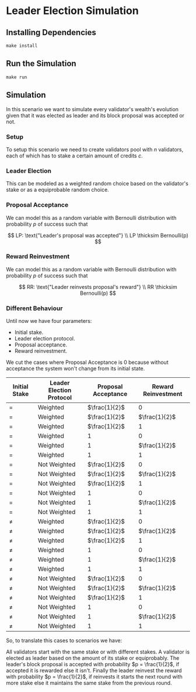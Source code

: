 # Leader Election Simulation

## Installing Dependencies

```
make install
```

## Run the Simulation

```
make run
```

## Simulation

In this scenario we want to simulate every validator's wealth's evolution given that it was elected as leader and its block proposal was accepted or not.

### Setup

To setup this scenario we need to create validators pool with $n$ validators, each of which has to stake a certain amount of credits $c$.

### Leader Election

This can be modeled as a weighted random choice based on the validator's stake or as a equiprobable random choice.

### Proposal Acceptance

We can model this as a random variable with Bernoulli distribution with probability $p$ of success such that

$$
LP: \text{"Leader's proposal was accepted"} \\
LP \thicksim Bernoulli(p) 
$$

### Reward Reinvestment

We can model this as a random variable with Bernoulli distribution with probability $p$ of success such that

$$
RR: \text{"Leader reinvests proposal's reward"} \\
RR \thicksim Bernoulli(p) 
$$

### Different Behaviour

Until now we have four parameters:

- Initial stake.
- Leader election protocol.
- Proposal acceptance.
- Reward reinvestment.



We cut the cases where Proposal Acceptance is 0 because without acceptance the system won't change from its initial state.

| Initial Stake | Leader Election Protocol | Proposal Acceptance | Reward Reinvestment |
| ------------- | ------------------------ | ------------------- | ------------------- |
| $=$ | Weighted | $\frac{1}{2}$ | 0 |
| $=$ | Weighted | $\frac{1}{2}$ | $\frac{1}{2}$ |
| $=$ | Weighted | $\frac{1}{2}$ | 1 |
| $=$ | Weighted | 1 | 0 |
| $=$ | Weighted | 1 | $\frac{1}{2}$ |
| $=$ | Weighted | 1 | 1 |
| $=$ | Not Weighted | $\frac{1}{2}$ | 0 |
| $=$ | Not Weighted | $\frac{1}{2}$ | $\frac{1}{2}$ |
| $=$ | Not Weighted | $\frac{1}{2}$ | 1 |
| $=$ | Not Weighted | 1 | 0 |
| $=$ | Not Weighted | 1 | $\frac{1}{2}$ |
| $=$ | Not Weighted | 1 | 1 |
| $\neq$ | Weighted | $\frac{1}{2}$ | 0 |
| $\neq$ | Weighted | $\frac{1}{2}$ | $\frac{1}{2}$ |
| $\neq$ | Weighted | $\frac{1}{2}$ | 1 |
| $\neq$ | Weighted | 1 | 0 |
| $\neq$ | Weighted | 1 | $\frac{1}{2}$ |
| $\neq$ | Weighted | 1 | 1 |
| $\neq$ | Not Weighted | $\frac{1}{2}$ | 0 |
| $\neq$ | Not Weighted | $\frac{1}{2}$ | $\frac{1}{2}$ |
| $\neq$ | Not Weighted | $\frac{1}{2}$ | 1 |
| $\neq$ | Not Weighted | 1 | 0 |
| $\neq$ | Not Weighted | 1 | $\frac{1}{2}$ |
| $\neq$ | Not Weighted | 1 | 1 |

So, to translate this cases to scenarios we have:

All validators start with the same stake or with different stakes. A validator is elected as leader based on the amount of its stake or equiprobably. The leader's block proposal is accepted with probability $p = \frac{1}{2}$, if accepted it is rewarded else it isn't. Finally the leader reinvest the reward with probability $p = \frac{1}{2}$, if reinvests it starts the next round with more stake else it maintains the same stake from the previous round.
